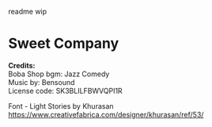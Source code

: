 readme wip  
<h1>Sweet Company</h1>  

**Credits:**  
Boba Shop bgm: Jazz Comedy  
Music by: Bensound  
License code: SK3BLILFBWVQPI1R  

Font - Light Stories by Khurasan  
https://www.creativefabrica.com/designer/khurasan/ref/53/
